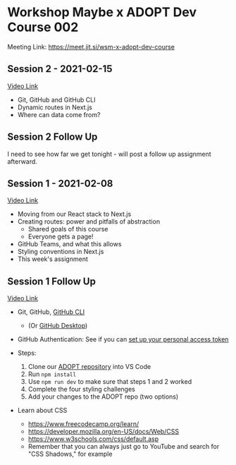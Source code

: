 # Workshop Maybe x ADOPT Dev Course 002

Meeting Link: https://meet.jit.si/wsm-x-adopt-dev-course

## Session 2 - 2021-02-15
[Video Link]()
- Git, GitHub and GitHub CLI
- Dynamic routes in Next.js
- Where can data come from?

## Session 2 Follow Up
I need to see how far we get tonight - will post a follow up assignment afterward.

## Session 1 - 2021-02-08
[Video Link](https://youtu.be/kBauyvLwwLE)
- Moving from our React stack to Next.js
- Creating routes: power and pitfalls of abstraction
  - Shared goals of this course
  - Everyone gets a page! 
- GitHub Teams, and what this allows
- Styling conventions in Next.js
- This week's assignment

## Session 1 Follow Up
[Video Link](https://youtu.be/Q-Y5TUIv00g)

- Git, GitHub, [GitHub CLI](https://cli.github.com/)
  - (Or [GitHub Desktop](https://desktop.github.com/))
- GitHub Authentication: See if you can [set up your personal access token](https://docs.github.com/en/github/authenticating-to-github/creating-a-personal-access-token)
- Steps:
  1. Clone our [ADOPT repository](https://github.com/workshop-maybe/adopt) into VS Code
  2. Run ```npm install```
  3. Use ```npm run dev``` to make sure that steps 1 and 2 worked
  4. Complete the four styling challenges
  5. Add your changes to the ADOPT repo (two options)
  
- Learn about CSS
  - https://www.freecodecamp.org/learn/
  - https://developer.mozilla.org/en-US/docs/Web/CSS
  - https://www.w3schools.com/css/default.asp
  - Remember that you can always just go to YouTube and search for "CSS Shadows," for example
